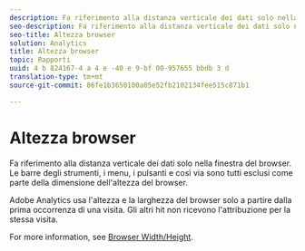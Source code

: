 ```yaml
---
description: Fa riferimento alla distanza verticale dei dati solo nella finestra del browser. Le barre degli strumenti, i menu, i pulsanti e così via sono tutti esclusi come parte della dimensione dell'altezza del browser.
seo-description: Fa riferimento alla distanza verticale dei dati solo nella finestra del browser. Le barre degli strumenti, i menu, i pulsanti e così via sono tutti esclusi come parte della dimensione dell'altezza del browser.
seo-title: Altezza browser
solution: Analytics
title: Altezza browser
topic: Rapporti
uuid: 4 b 824167-4 a 4 e -40 e 9-bf 00-957655 bbdb 3 d
translation-type: tm+mt
source-git-commit: 86fe1b3650100a05e52fb2102134fee515c871b1

---
```



# Altezza browser

Fa riferimento alla distanza verticale dei dati solo nella finestra del browser. Le barre degli strumenti, i menu, i pulsanti e così via sono tutti esclusi come parte della dimensione dell'altezza del browser.

Adobe Analytics usa l'altezza e la larghezza del browser solo a partire dalla prima occorrenza di una visita. Gli altri hit non ricevono l'attribuzione per la stessa visita.

For more information, see [Browser Width/Height](../../../components/c-variables/dimensionslist/browser-width.md#concept_5354E211256B40C1B47599FCC48ABA18).
